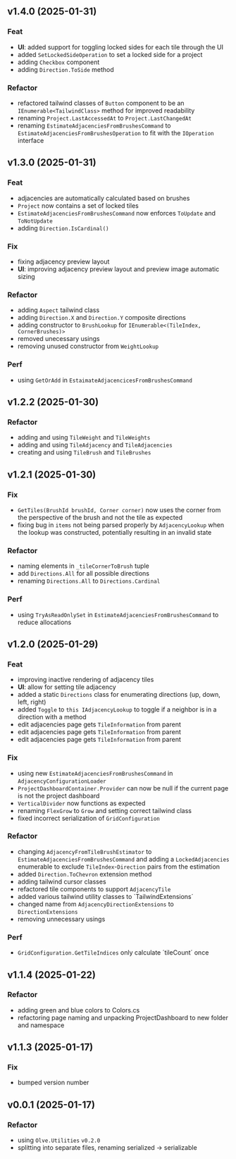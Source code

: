 ## v1.4.0 (2025-01-31)

### Feat

- **UI**: added support for toggling locked sides for each tile through the UI
- added `SetLockedSideOperation` to set a locked side for a project
- adding `Checkbox` component
- adding `Direction.ToSide` method

### Refactor

- refactored tailwind classes of `Button` component to be an `IEnumerable<TailwindClass>` method for improved readability
- renaming `Project.LastAccessedAt` to `Project.LastChangedAt`
- renaming `EstimateAdjacenciesFromBrushesCommand` to `EstimateAdjacenciesFromBrushesOperation` to fit with the `IOperation` interface

## v1.3.0 (2025-01-31)

### Feat

- adjacencies are automatically calculated based on brushes
- `Project` now contains a set of locked tiles
- `EstimateAdjacenciesFromBrushesCommand` now enforces `ToUpdate` and `ToNotUpdate`
- adding `Direction.IsCardinal()`

### Fix

- fixing adjacency preview layout
- **UI**: improving adjacency preview layout and preview image automatic sizing

### Refactor

- adding `Aspect` tailwind class
- adding `Direction.X` and `Direction.Y` composite directions
- adding constructor to `BrushLookup` for `IEnumerable<(TileIndex, CornerBrushes)>`
- removed unecessary usings
- removing unused constructor from `WeightLookup`

### Perf

- using `GetOrAdd` in `EstaimateAdjacencicesFromBrushesCommand`

## v1.2.2 (2025-01-30)

### Refactor

- adding and using `TileWeight` and `TileWeights`
- adding and using `TileAdjacency` and `TileAdjacencies`
- creating and using `TileBrush` and `TileBrushes`

## v1.2.1 (2025-01-30)

### Fix

- `GetTiles(BrushId brushId, Corner corner)` now uses the corner from the perspective of the brush and not the tile as expected
- fixing bug in `items` not being parsed properly by `AdjacencyLookup` when the lookup was constructed, potentially resulting in an invalid state

### Refactor

- naming elements in `_tileCornerToBrush` tuple
- add `Directions.All` for all possible directions
- renaming `Directions.All` to `Directions.Cardinal`

### Perf

- using `TryAsReadOnlySet` in `EstimateAdjacenciesFromBrushesCommand` to reduce allocations

## v1.2.0 (2025-01-29)

### Feat

- improving inactive rendering of adjacency tiles
- **UI**: allow for setting tile adjacency
- added a static `Directions` class for enumerating directions (up, down, left, right)
- added `Toggle` to `this IAdjacencyLookup` to toggle if a neighbor is in a direction with a method
- edit adjacencies page gets `TileInformation` from parent
- edit adjacencies page gets `TileInformation` from parent
- edit adjacencies page gets `TileInformation` from parent

### Fix

- using new `EstimateAdjacenciesFromBrushesCommand` in `AdjacencyConfigurationLoader`
- `ProjectDashboardContainer.Provider` can now be null if the current page is not the project dashboard
- `VerticalDivider` now functions as expected
- renaming `FlexGrow` to `Grow` and setting correct tailwind class
- fixed incorrect serialization of `GridConfiguration`

### Refactor

- changing `AdjacencyFromTileBrushEstimator` to `EstimateAdjacenciesFromBrushesCommand` and adding a `LockedAdjacencies` enumerable to exclude `TileIndex`-`Direction` pairs from the estimation
- added `Direction.ToChevron` extension method
- adding tailwind cursor classes
- refactored tile components to support `AdjacencyTile`
- added various tailwind utility classes to `TailwindExtensions´
- changed name from `AdjacencyDirectionExtensions` to `DirectionExtensions`
- removing unnecessary usings

### Perf

- `GridConfiguration.GetTileIndices` only calculate ´tileCount´ once

## v1.1.4 (2025-01-22)

### Refactor

- adding green and blue colors to Colors.cs
- refactoring page naming and unpacking ProjectDashboard to new folder and namespace

## v1.1.3 (2025-01-17)

### Fix

- bumped version number

## v0.0.1 (2025-01-17)

### Refactor

- using `Olve.Utilities` `v0.2.0`
- splitting into separate files, renaming serialized -> serializable
